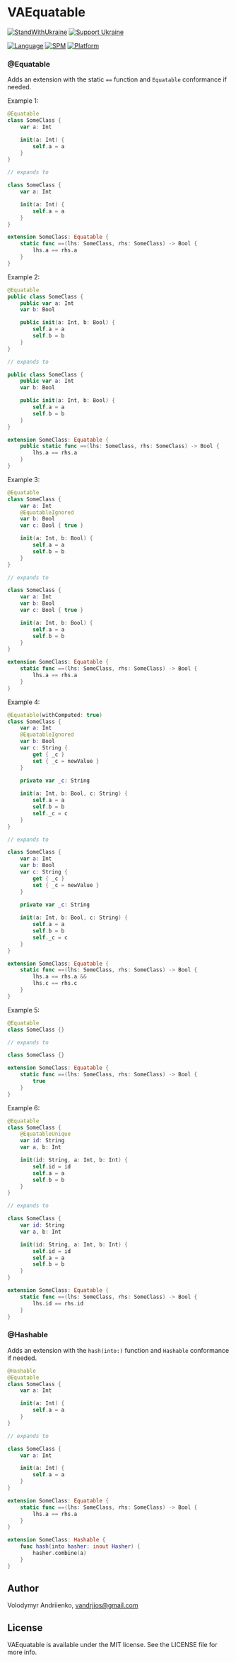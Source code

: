 # VAEquatable


[![StandWithUkraine](https://raw.githubusercontent.com/vshymanskyy/StandWithUkraine/main/badges/StandWithUkraine.svg)](https://github.com/vshymanskyy/StandWithUkraine/blob/main/docs/README.md)
[![Support Ukraine](https://img.shields.io/badge/Support-Ukraine-FFD500?style=flat&labelColor=005BBB)](https://opensource.fb.com/support-ukraine)


[![Language](https://img.shields.io/badge/language-Swift%205.9-orangered.svg?style=flat)](https://www.swift.org)
[![SPM](https://img.shields.io/badge/SPM-compatible-limegreen.svg?style=flat)](https://github.com/apple/swift-package-manager)
[![Platform](https://img.shields.io/badge/platform-iOS%20%7C%20watchOS%20%7C%20tvOS%20%7C%20macOS%20%7C%20macCatalyst-lightgray.svg?style=flat)](https://developer.apple.com/discover)


### @Equatable


Adds an extension with the static `==` function and `Equatable` conformance if needed.


Example 1:


```swift
@Equatable
class SomeClass {
    var a: Int

    init(a: Int) {
        self.a = a
    }
}

// expands to

class SomeClass {
    var a: Int

    init(a: Int) {
        self.a = a
    }
}

extension SomeClass: Equatable {
    static func ==(lhs: SomeClass, rhs: SomeClass) -> Bool {
        lhs.a == rhs.a
    }
}
```


Example 2:


```swift
@Equatable
public class SomeClass {
    public var a: Int
    var b: Bool

    public init(a: Int, b: Bool) {
        self.a = a
        self.b = b
    }
}

// expands to

public class SomeClass {
    public var a: Int
    var b: Bool

    public init(a: Int, b: Bool) {
        self.a = a
        self.b = b
    }
}

extension SomeClass: Equatable {
    public static func ==(lhs: SomeClass, rhs: SomeClass) -> Bool {
        lhs.a == rhs.a
    }
}
```


Example 3:


```swift
@Equatable
class SomeClass {
    var a: Int
    @EquatableIgnored
    var b: Bool
    var c: Bool { true }

    init(a: Int, b: Bool) {
        self.a = a
        self.b = b
    }
}

// expands to

class SomeClass {
    var a: Int
    var b: Bool
    var c: Bool { true }

    init(a: Int, b: Bool) {
        self.a = a
        self.b = b
    }
}

extension SomeClass: Equatable {
    static func ==(lhs: SomeClass, rhs: SomeClass) -> Bool {
        lhs.a == rhs.a
    }
}
```


Example 4:


```swift
@Equatable(withComputed: true)
class SomeClass {
    var a: Int
    @EquatableIgnored
    var b: Bool
    var c: String {
        get { _c }
        set { _c = newValue }
    }
    
    private var _c: String

    init(a: Int, b: Bool, c: String) {
        self.a = a
        self.b = b
        self._c = c
    }
}

// expands to

class SomeClass {
    var a: Int
    var b: Bool
    var c: String {
        get { _c }
        set { _c = newValue }
    }
    
    private var _c: String

    init(a: Int, b: Bool, c: String) {
        self.a = a
        self.b = b
        self._c = c
    }
}

extension SomeClass: Equatable {
    static func ==(lhs: SomeClass, rhs: SomeClass) -> Bool {
        lhs.a == rhs.a &&
        lhs.c == rhs.c
    }
}
```


Example 5:


```swift
@Equatable
class SomeClass {}

// expands to

class SomeClass {}

extension SomeClass: Equatable {
    static func ==(lhs: SomeClass, rhs: SomeClass) -> Bool {
        true
    }
}
```


Example 6:


```swift
@Equatable
class SomeClass {
    @EquatableUnique
    var id: String
    var a, b: Int

    init(id: String, a: Int, b: Int) {
        self.id = id
        self.a = a
        self.b = b
    }
}

// expands to

class SomeClass {
    var id: String
    var a, b: Int

    init(id: String, a: Int, b: Int) {
        self.id = id
        self.a = a
        self.b = b
    }
}

extension SomeClass: Equatable {
    static func ==(lhs: SomeClass, rhs: SomeClass) -> Bool {
        lhs.id == rhs.id
    }
}
```


### @Hashable


Adds an extension with the `hash(into:)` function and `Hashable` conformance if needed.


```swift
@Hashable
@Equatable
class SomeClass {
    var a: Int

    init(a: Int) {
        self.a = a
    }
}

// expands to

class SomeClass {
    var a: Int

    init(a: Int) {
        self.a = a
    }
}

extension SomeClass: Equatable {
    static func ==(lhs: SomeClass, rhs: SomeClass) -> Bool {
        lhs.a == rhs.a
    }
}

extension SomeClass: Hashable {
    func hash(into hasher: inout Hasher) {
        hasher.combine(a)
    }
}
```


## Author


Volodymyr Andriienko, vandrjios@gmail.com


## License


VAEquatable is available under the MIT license. See the LICENSE file for more info.
